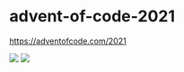 # advent-of-code-2021
https://adventofcode.com/2021

![](https://img.shields.io/badge/day%20📅-3-blue)
![](https://img.shields.io/badge/stars%20⭐-4-yellow)

